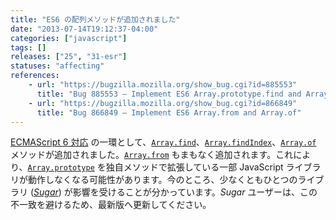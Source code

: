 ```yaml
---
title: "ES6 の配列メソッドが追加されました"
date: "2013-07-14T19:12:37-04:00"
categories: ["javascript"]
tags: []
releases: ["25", "31-esr"]
statuses: "affecting"
references:
    - url: "https://bugzilla.mozilla.org/show_bug.cgi?id=885553"
      title: "Bug 885553 – Implement ES6 Array.prototype.find and Array.prototype.findIndex"
    - url: "https://bugzilla.mozilla.org/show_bug.cgi?id=866849"
      title: "Bug 866849 – Implement ES6 Array.from and Array.of"
---
```

[ECMAScript 6 対応](https://developer.mozilla.org/docs/Web/JavaScript/ECMAScript_6_support_in_Mozilla) の一環として、[`Array.find`](https://developer.mozilla.org/docs/Web/JavaScript/Reference/Global_Objects/Array/find)、[`Array.findIndex`](https://developer.mozilla.org/docs/Web/JavaScript/Reference/Global_Objects/Array/findIndex)、[`Array.of`](https://developer.mozilla.org/docs/Web/JavaScript/Reference/Global_Objects/Array/of) メソッドが追加されました。[`Array.from`](https://developer.mozilla.org/docs/Web/JavaScript/Reference/Global_Objects/Array/from) もまもなく追加されます。これにより、[`Array.prototype`](https://developer.mozilla.org/docs/Web/JavaScript/Reference/Global_Objects/Array/prototype) を独自メソッドで拡張している一部 JavaScript ライブラリが動作しなくなる可能性があります。今のところ、少なくともひとつのライブラリ ([*Sugar*](https://bugzilla.mozilla.org/show_bug.cgi?id=903755)) が影響を受けることが分かっています。*Sugar* ユーザーは、この不一致を避けるため、最新版へ更新してください。
